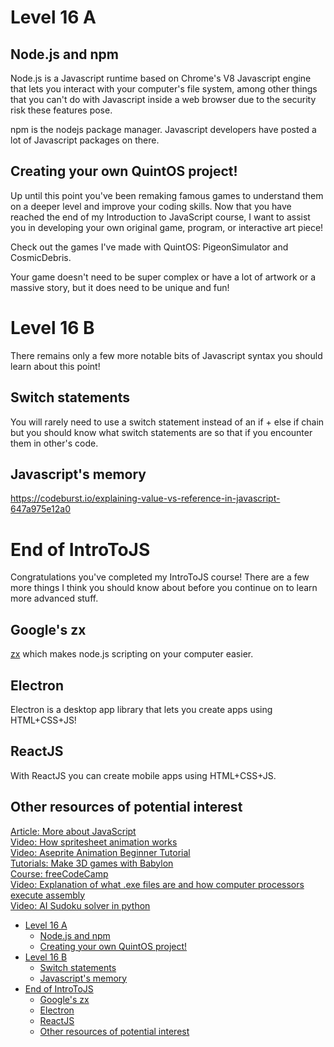# Level 16 A

## Node.js and npm

Node.js is a Javascript runtime based on Chrome's V8 Javascript engine that lets you interact with your computer's file system, among other things that you can't do with Javascript inside a web browser due to the security risk these features pose.

npm is the nodejs package manager. Javascript developers have posted a lot of Javascript packages on there.

## Creating your own QuintOS project!

Up until this point you've been remaking famous games to understand them on a deeper level and improve your coding skills. Now that you have reached the end of my Introduction to JavaScript course, I want to assist you in developing your own original game, program, or interactive art piece!

Check out the games I've made with QuintOS: PigeonSimulator and CosmicDebris.

Your game doesn't need to be super complex or have a lot of artwork or a massive story, but it does need to be unique and fun!

# Level 16 B

There remains only a few more notable bits of Javascript syntax you should learn about this point!

## Switch statements

You will rarely need to use a switch statement instead of an if + else if chain but you should know what switch statements are so that if you encounter them in other's code.

## Javascript's memory

https://codeburst.io/explaining-value-vs-reference-in-javascript-647a975e12a0

# End of IntroToJS

Congratulations you've completed my IntroToJS course! There are a few more things I think you should know about before you continue on to learn more advanced stuff.

## Google's zx

[zx](https://github.com/google/zx) which makes node.js scripting on your computer easier.

## Electron

Electron is a desktop app library that lets you create apps using HTML+CSS+JS!

## ReactJS

With ReactJS you can create mobile apps using HTML+CSS+JS.

## Other resources of potential interest

[Article: More about JavaScript](https://github.com/MarcoWorms/learn.js)  
[Video: How spritesheet animation works](https://www.youtube.com/watch?v=CY0HE277IBM)  
[Video: Aseprite Animation Beginner Tutorial](https://www.youtube.com/watch?v=N4Z4MdZ1KWY)  
[Tutorials: Make 3D games with Babylon](https://doc.babylonjs.com/start)  
[Course: freeCodeCamp](https://github.com/mcturner1995/freeCodeCamp)  
[Video: Explanation of what .exe files are and how computer processors execute assembly](https://www.youtube.com/watch?v=hhgxsrAFyz8)  
[Video: AI Sudoku solver in python](https://www.youtube.com/watch?v=G_UYXzGuqvM)

- [Level 16 A](#level-16-a)
  - [Node.js and npm](#nodejs-and-npm)
  - [Creating your own QuintOS project!](#creating-your-own-quintos-project)
- [Level 16 B](#level-16-b)
  - [Switch statements](#switch-statements)
  - [Javascript's memory](#javascripts-memory)
- [End of IntroToJS](#end-of-introtojs)
  - [Google's zx](#googles-zx)
  - [Electron](#electron)
  - [ReactJS](#reactjs)
  - [Other resources of potential interest](#other-resources-of-potential-interest)

